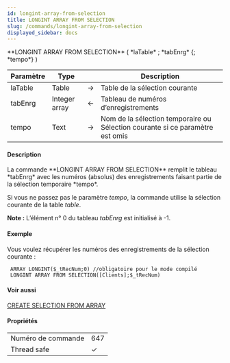 ```yaml
---
id: longint-array-from-selection
title: LONGINT ARRAY FROM SELECTION
slug: /commands/longint-array-from-selection
displayed_sidebar: docs
---
```


<!--REF #_command_.LONGINT ARRAY FROM SELECTION.Syntax-->**LONGINT ARRAY FROM SELECTION** ( *laTable* ; *tabEnrg* {; *tempo*} )<!-- END REF-->
<!--REF #_command_.LONGINT ARRAY FROM SELECTION.Params-->
| Paramètre | Type |  | Description |
| --- | --- | --- | --- |
| laTable | Table | &#8594;  | Table de la sélection courante |
| tabEnrg | Integer array | &#8592; | Tableau de numéros d’enregistrements |
| tempo | Text | &#8594;  | Nom de la sélection temporaire ou Sélection courante si ce paramètre est omis |

<!-- END REF-->

#### Description 

<!--REF #_command_.LONGINT ARRAY FROM SELECTION.Summary-->La commande **LONGINT ARRAY FROM SELECTION** remplit le tableau *tabEnrg* avec les numéros (absolus) des enregistrements faisant partie de la sélection temporaire *tempo*.<!-- END REF-->

Si vous ne passez pas le paramètre *tempo*, la commande utilise la sélection courante de la table *table*. 

**Note :** L’élément n° 0 du tableau *tabEnrg* est initialisé à -1.

#### Exemple 

Vous voulez récupérer les numéros des enregistrements de la sélection courante :

```4d
 ARRAY LONGINT($_tRecNum;0) //obligatoire pour le mode compilé
 LONGINT ARRAY FROM SELECTION([Clients];$_tRecNum)
```

#### Voir aussi 

[CREATE SELECTION FROM ARRAY](create-selection-from-array.md)  

#### Propriétés

|  |  |
| --- | --- |
| Numéro de commande | 647 |
| Thread safe | &check; |


